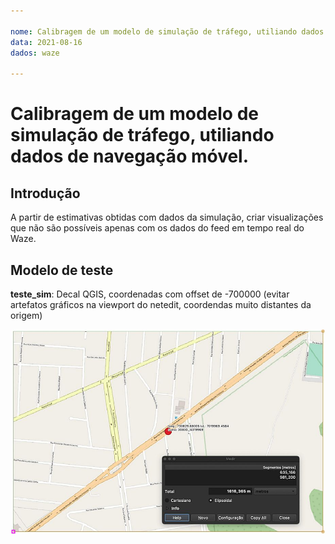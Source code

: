 ```yaml
---

nome: Calibragem de um modelo de simulação de tráfego, utiliando dados de navegação móvel.
data: 2021-08-16
dados: waze

---
```


# Calibragem de um modelo de simulação de tráfego, utiliando dados de navegação móvel.

## Introdução

A partir de estimativas obtidas com dados da simulação, criar visualizações que não são possíveis apenas com os dados do feed em tempo real do Waze.

## Modelo de teste

**teste_sim**: Decal QGIS, coordenadas com offset de -700000 (evitar artefatos gráficos na viewport do netedit, coordendas muito distantes da origem)

![fundo_qgis_osm](imgs/testeQGIS_base.jpg)

